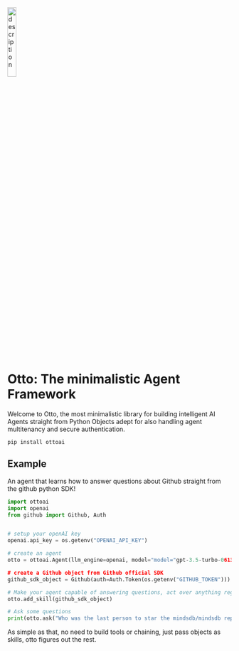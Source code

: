 <img src="https://github.com/mindsdb/otto/assets/5898506/c1205022-7f73-41cc-82ea-8075801bdbd4" alt="description" style="width: 20%;" />


# Otto: The minimalistic Agent Framework


Welcome to Otto, the most minimalistic library for building intelligent AI Agents straight from Python Objects adept for also handling agent multitenancy and secure authentication.

```
pip install ottoai
```


## Example


An agent that learns how to answer questions about Github straight from the github python SDK!

```Python
import ottoai
import openai
from github import Github, Auth


# setup your openAI key
openai.api_key = os.getenv("OPENAI_API_KEY")

# create an agent
otto = ottoai.Agent(llm_engine=openai, model="model="gpt-3.5-turbo-0613")

# create a Github object from Github official SDK
github_sdk_object = Github(auth=Auth.Token(os.getenv("GITHUB_TOKEN")))

# Make your agent capable of answering questions, act over anything regarding Github, by simply passing the object
otto.add_skill(github_sdk_object)

# Ask some questions
print(otto.ask("Who was the last person to star the mindsdb/mindsdb repo?"))

```

As simple as that, no need to build tools or chaining, just pass objects as skills, otto figures out the rest.

